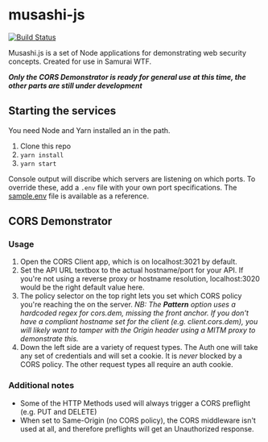 # musashi-js
[![Build Status](https://travis-ci.org/SamuraiWTF/musashi-js.svg?branch=master)](https://travis-ci.org/SamuraiWTF/musashi-js)

Musashi.js is a set of Node applications for demonstrating web security concepts. Created for use in Samurai WTF.

***Only the CORS Demonstrator is ready for general use at this time, the other parts are still under development***

## Starting the services
You need Node and Yarn installed an in the path.
 1. Clone this repo
 2. `yarn install`
 3. `yarn start`

Console output will discribe which servers are listening on which ports. To override these, add a `.env` file with your own port specifications. The [sample.env](sample.env) file is available as a reference.

## CORS Demonstrator
### Usage
 1. Open the CORS Client app, which is on localhost:3021 by default.
 2. Set the API URL textbox to the actual hostname/port for your API. If you're not using a reverse proxy or hostname resolution, localhost:3020 would be the right default value here.
 3. The policy selector on the top right lets you set which CORS policy you're reaching the on the server. *_NB: The **Pattern** option uses a hardcoded regex for cors.dem, missing the front anchor. If you don't have a compliant hostname set for the client (e.g. client.cors.dem), you will likely want to tamper with the Origin header using a MITM proxy to demonstrate this._*
 4. Down the left side are a variety of request types. The Auth one will take any set of credentials and will set a cookie. It is *never* blocked by a CORS policy. The other request types all require an auth cookie.

### Additional notes
 - Some of the HTTP Methods used will always trigger a CORS preflight (e.g. PUT and DELETE)
 - When set to Same-Origin (no CORS policy), the CORS middleware isn't used at all, and therefore preflights will get an Unauthorized response.
 
